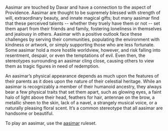 Aasimar are touched by Davar and have a connection to the aspect of Providence. Aasimar are thought to be supremely blessed with strength of will, extraordinary beauty, and innate magical gifts; but many aasimar find that these perceived talents -- whether they truely have them or not -- set them apart from their friends and family, fostering loneliness in themselves and jealousy in others. Aasimar with a positive outlook face these challenges by serving their communities, populating the environment with kindness or artwork, or simply supporting those who are less fortunate. Some aasimar hold a more hostile worldview, however, and risk falling into resentment, despair, or even the temptations of evil. Even then, the stereotypes surrounding an aasimar cling close, causing others to view them as tragic figures in need of redemption.

An aasimar’s physical appearance depends as much upon the features of their parents as it does upon the nature of their celestial heritage. While an aasimar is recognizably a member of their humanoid ancestry, they always bear a few physical traits that set them apart, such as glowing eyes, a faint halo of light above their head, feathers for hair, antennae on the brow, a metallic sheen to the skin, lack of a navel, a strangely musical voice, or a naturally pleasing floral scent. It’s a common stereotype that all aasimar are handsome or beautiful.

To play an aasimar, use the [aasimar](https://2e.aonprd.com/Ancestries.aspx?ID=24) ruleset.
